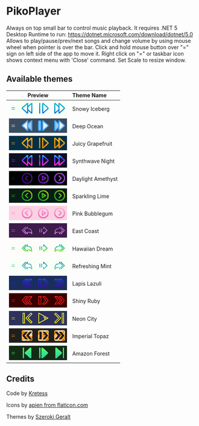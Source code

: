 # PikoPlayer
Always on top small bar to control music playback.
It requires .NET 5 Desktop Runtime to run: https://dotnet.microsoft.com/download/dotnet/5.0
Allows to play/pause/prev/next songs and change volume by using mouse wheel when pointer is over the bar.
Click and hold mouse button over "=" sign on left side of the app to move it.
Right click on "=" or taskbar icon shows context menu with 'Close' command.
Set Scale to resize window.

## Available themes

| Preview        | Theme Name           |
| ------------- |:--------------|
| ![alt text](docs/SnowyIceberg.png "Snowy Iceberg")     | Snowy Iceberg |
| ![alt text](docs/DeepOcean.png "Deep Ocean")     | Deep Ocean |
| ![alt text](docs/JuicyGrapefruit.png "Juicy Grapefruit")     | Juicy Grapefruit |
| ![alt text](docs/SynthwaveNight.png "Synthwave Night")     | Synthwave Night |
| ![alt text](docs/DaylightAmethyst.png "Daylight Amethyst")     | Daylight Amethyst |
| ![alt text](docs/SparklingLime.png "Sparkling Lime")     | Sparkling Lime |
| ![alt text](docs/PinkBubblegum.png "Pink Bubblegum")     | Pink Bubblegum |
| ![alt text](docs/EastCoast.png "East Coast")     | East Coast |
| ![alt text](docs/HawaiianDream.png "Hawaiian Dream")     | Hawaiian Dream |
| ![alt text](docs/RefreshingMint.png "Refreshing Mint")     | Refreshing Mint |
| ![alt text](docs/LapisLazuli.png "Lapis Lazuli")     | Lapis Lazuli |
| ![alt text](docs/ShinyRuby.png "Shiny Ruby")     | Shiny Ruby |
| ![alt text](docs/NeonCity.png "Neon City")     | Neon City |
| ![alt text](docs/ImperialTopaz.png "Imperial Topaz")     | Imperial Topaz |
| ![alt text](docs/AmazonForest.png "Amazon Forest")     | Amazon Forest |




## Credits

Code by [Kretess](https://github.com/gosukretess)

Icons by [apien from flaticon.com](https://www.flaticon.com/authors/apien)

Themes by [Szeroki Geralt](https://github.com/szerokigeralt)